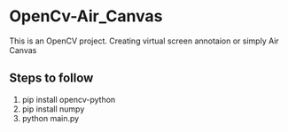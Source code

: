 # OpenCv-Air_Canvas
This is an OpenCV project. Creating virtual screen annotaion or simply Air Canvas

## Steps to follow
1.  pip install opencv-python
2.  pip install numpy
3.  python main.py